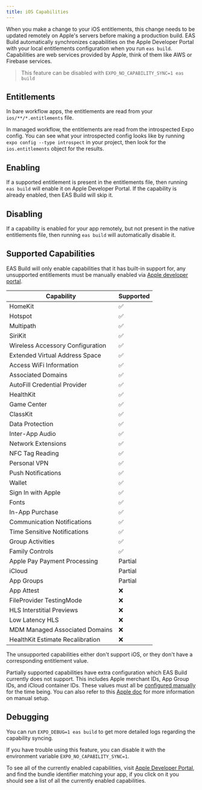 ```yaml
---
title: iOS Capabilities
---
```


When you make a change to your iOS entitlements, this change needs to be updated remotely on Apple's servers before making a production build. EAS Build automatically synchronizes capabilities on the Apple Developer Portal with your local entitlements configuration when you run `eas build`. Capabilities are web services provided by Apple, think of them like AWS or Firebase services.

> This feature can be disabled with `EXPO_NO_CAPABILITY_SYNC=1 eas build`

## Entitlements

In bare workflow apps, the entitlements are read from your `ios/**/*.entitlements` file.

In managed workflow, the entitlements are read from the introspected Expo config. You can see what your introspected config looks like by running `expo config --type introspect` in your project, then look for the `ios.entitlements` object for the results.

## Enabling

If a supported entitlement is present in the entitlements file, then running `eas build` will enable it on Apple Developer Portal. If the capability is already enabled, then EAS Build will skip it.

## Disabling

If a capability is enabled for your app remotely, but not present in the native entitlements file, then running `eas build` will automatically disable it.

## Supported Capabilities

EAS Build will only enable capabilities that it has built-in support for, any unsupported entitlements must be manually enabled via [Apple developer portal][apple-dev-portal].

| Capability                       | Supported |
| -------------------------------- | --------- |
| HomeKit                          | ✅        |
| Hotspot                          | ✅        |
| Multipath                        | ✅        |
| SiriKit                          | ✅        |
| Wireless Accessory Configuration | ✅        |
| Extended Virtual Address Space   | ✅        |
| Access WiFi Information          | ✅        |
| Associated Domains               | ✅        |
| AutoFill Credential Provider     | ✅        |
| HealthKit                        | ✅        |
| Game Center                      | ✅        |
| ClassKit                         | ✅        |
| Data Protection                  | ✅        |
| Inter-App Audio                  | ✅        |
| Network Extensions               | ✅        |
| NFC Tag Reading                  | ✅        |
| Personal VPN                     | ✅        |
| Push Notifications               | ✅        |
| Wallet                           | ✅        |
| Sign In with Apple               | ✅        |
| Fonts                            | ✅        |
| In-App Purchase                  | ✅        |
| Communication Notifications      | ✅        |
| Time Sensitive Notifications     | ✅        |
| Group Activities                 | ✅        |
| Family Controls                  | ✅        |
| Apple Pay Payment Processing     | Partial   |
| iCloud                           | Partial   |
| App Groups                       | Partial   |
| App Attest                       | ❌        |
| FileProvider TestingMode         | ❌        |
| HLS Interstitial Previews        | ❌        |
| Low Latency HLS                  | ❌        |
| MDM Managed Associated Domains   | ❌        |
| HealthKit Estimate Recalibration | ❌        |

The unsupported capabilities either don't support iOS, or they don't have a corresponding entitlement value.

Partially supported capabilities have extra configuration which EAS Build currently does not support. This includes Apple merchant IDs, App Group IDs, and iCloud container IDs. These values must all be [configured manually](https://expo.fyi/provisioning-profile-missing-capabilities) for the time being. You can also refer to this [Apple doc](https://developer.apple.com/documentation/xcode/adding-capabilities-to-your-app) for more information on manual setup.

## Debugging

You can run `EXPO_DEBUG=1 eas build` to get more detailed logs regarding the capability syncing.

If you have trouble using this feature, you can disable it with the environment variable `EXPO_NO_CAPABILITY_SYNC=1`.

To see all of the currently enabled capabilities, visit [Apple Developer Portal][apple-dev-portal], and find the bundle identifier matching your app, if you click on it you should see a list of all the currently enabled capabilities.

[apple-dev-portal]: https://developer.apple.com/account/resources/identifiers/list
